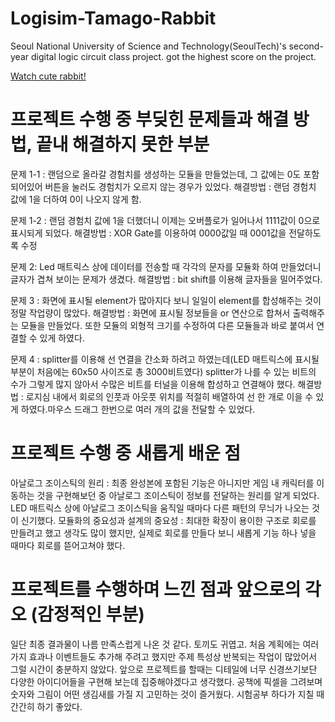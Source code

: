 # Logisim-Tamago-Rabbit
Seoul National University of Science and Technology(SeoulTech)'s second-year digital logic circuit class project.
got the highest score on the project.

[Watch cute rabbit!](https://github.com/younghun1124/Logisim-Tamago-Rabbit/files/7804759/_poster.pdf)


# 프로젝트 수행 중 부딪힌 문제들과 해결 방법, 끝내 해결하지 못한 부분
문제 1-1 : 랜덤으로 올라갈 경험치를 생성하는 모듈을 만들었는데, 그 값에는 0도 포함되어있어 버튼을 눌러도 경험치가 오르지 않는 경우가 있었다.
해결방법 : 랜덤 경험치 값에 1을 더하여 0이 나오지 않게 함. 
 
문제 1-2 : 랜덤 경험치 값에 1을 더했더니 이제는 오버플로가 일어나서 1111값이 0으로 표시되게 되었다.
해결방법 : XOR Gate를 이용하여 0000값일 때 0001값을 전달하도록 수정

문제 2: Led 매트릭스 상에 데이터를 전송할 때 각각의 문자를 모듈화 하여 만들었더니 글자가 겹쳐 보이는 문제가 생겼다. 
해결방법 : bit shift를 이용해 글자들을 밀어주었다.

문제 3 : 화면에 표시될 element가 많아지다 보니 일일이 element를 합성해주는 것이 정말 작업량이 많았다.
해결방법 : 화면에 표시될 정보들을 or 연산으로 합쳐서 출력해주는 모듈을 만들었다. 또한 모듈의 외형적 크기를 수정하여 다른 모듈들과 바로 붙여서 연결할 수 있게 하였다.

문제 4 : splitter를 이용해 선 연결을 간소화 하려고 하였는데(LED 매트릭스에 표시될 부분이 처음에는 60x50 사이즈로 총 3000비트였다) splitter가 나를 수 있는 비트의 수가 그렇게 많지 않아서 수많은 비트를 터널을 이용해 합성하고 연결해야 했다.
해결방법 : 로지심 내에서 회로의 인풋과 아웃풋 위치를 적절히 배열하여 선 한 개로 이을 수 있게 하였다.마우스 드래그 한번으로 여러 개의 값을 전달할 수 있었다.

# 프로젝트 수행 중 새롭게 배운 점
아날로그 조이스틱의 원리 : 최종 완성본에 포함된 기능은 아니지만 게임 내 캐릭터를 이동하는 것을 구현해보던 중 아날로그 조이스틱이 정보를 전달하는 원리를 알게 되었다. LED 매트릭스 상에 아날로그 조이스틱을 움직일 때마다 다른 패턴의 무늬가 나오는 것이 신기했다.
모듈화의 중요성과 설계의 중요성 : 최대한 확장이 용이한 구조로 회로를 만들려고 했고 생각도 많이 했지만, 실제로 회로를 만들다 보니 새롭게 기능 하나 넣을 때마다 회로를 뜯어고쳐야 했다. 

# 프로젝트를 수행하며 느낀 점과 앞으로의 각오 (감정적인 부분)
일단 최종 결과물이 나름 만족스럽게 나온 것 같다. 토끼도 귀엽고. 
처음 계획에는 여러가지 효과나 이벤트들도 추가해 주려고 했지만 주제 특성상 반복되는 작업이 많았어서 그럴 시간이 충분하지 않았다. 앞으로 프로젝트를 할때는 디테일에 너무 신경쓰기보단 다양한 아이디어들을 구현해 보는데 집중해야겠다고 생각했다. 공책에 픽셀을 그려보며 숫자와 그림이 어떤 생김새를 가질 지 고민하는 것이 즐거웠다. 시험공부 하다가 지칠 때 간간히 하기 좋았다.
